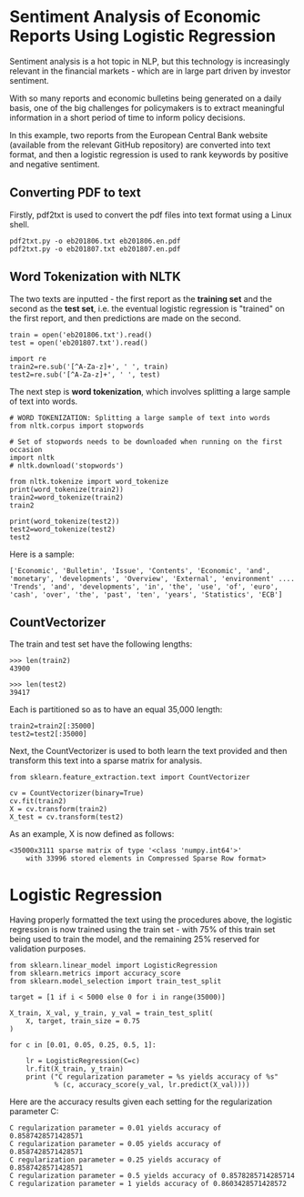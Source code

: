 # Sentiment Analysis of Economic Reports Using Logistic Regression

Sentiment analysis is a hot topic in NLP, but this technology is increasingly relevant in the financial markets - which are in large part driven by investor sentiment.

With so many reports and economic bulletins being generated on a daily basis, one of the big challenges for policymakers is to extract meaningful information in a short period of time to inform policy decisions.

In this example, two reports from the European Central Bank website (available from the relevant GitHub repository) are converted into text format, and then a logistic regression is used to rank keywords by positive and negative sentiment.

## Converting PDF to text

Firstly, pdf2txt is used to convert the pdf files into text format using a Linux shell.

```
pdf2txt.py -o eb201806.txt eb201806.en.pdf
pdf2txt.py -o eb201807.txt eb201807.en.pdf
```

## Word Tokenization with NLTK

The two texts are inputted - the first report as the **training set** and the second as the **test set**, i.e. the eventual logistic regression is "trained" on the first report, and then predictions are made on the second.

```
train = open('eb201806.txt').read()
test = open('eb201807.txt').read()

import re
train2=re.sub('[^A-Za-z]+', ' ', train)
test2=re.sub('[^A-Za-z]+', ' ', test)
```

The next step is **word tokenization**, which involves splitting a large sample of text into words.

```
# WORD TOKENIZATION: Splitting a large sample of text into words
from nltk.corpus import stopwords

# Set of stopwords needs to be downloaded when running on the first occasion
import nltk
# nltk.download('stopwords')

from nltk.tokenize import word_tokenize
print(word_tokenize(train2))
train2=word_tokenize(train2)
train2

print(word_tokenize(test2))
test2=word_tokenize(test2)
test2
```

Here is a sample:

```
['Economic', 'Bulletin', 'Issue', 'Contents', 'Economic', 'and', 'monetary', 'developments', 'Overview', 'External', 'environment' .... 'Trends', 'and', 'developments', 'in', 'the', 'use', 'of', 'euro', 'cash', 'over', 'the', 'past', 'ten', 'years', 'Statistics', 'ECB']
```

## CountVectorizer

The train and test set have the following lengths:

```
>>> len(train2)
43900

>>> len(test2)
39417
```

Each is partitioned so as to have an equal 35,000 length:

```
train2=train2[:35000]
test2=test2[:35000]
```

Next, the CountVectorizer is used to both learn the text provided and then transform this text into a sparse matrix for analysis.

```
from sklearn.feature_extraction.text import CountVectorizer

cv = CountVectorizer(binary=True)
cv.fit(train2)
X = cv.transform(train2)
X_test = cv.transform(test2)
```

As an example, X is now defined as follows:

```
<35000x3111 sparse matrix of type '<class 'numpy.int64'>'
	with 33996 stored elements in Compressed Sparse Row format>
```
  
# Logistic Regression

Having properly formatted the text using the procedures above, the logistic regression is now trained using the train set - with 75% of this train set being used to train the model, and the remaining 25% reserved for validation purposes.

```
from sklearn.linear_model import LogisticRegression
from sklearn.metrics import accuracy_score
from sklearn.model_selection import train_test_split

target = [1 if i < 5000 else 0 for i in range(35000)]

X_train, X_val, y_train, y_val = train_test_split(
    X, target, train_size = 0.75
)

for c in [0.01, 0.05, 0.25, 0.5, 1]:
    
    lr = LogisticRegression(C=c)
    lr.fit(X_train, y_train)
    print ("C regularization parameter = %s yields accuracy of %s" 
           % (c, accuracy_score(y_val, lr.predict(X_val))))
```

Here are the accuracy results given each setting for the regularization parameter C:

```
C regularization parameter = 0.01 yields accuracy of 0.8587428571428571
C regularization parameter = 0.05 yields accuracy of 0.8587428571428571
C regularization parameter = 0.25 yields accuracy of 0.8587428571428571
C regularization parameter = 0.5 yields accuracy of 0.8578285714285714
C regularization parameter = 1 yields accuracy of 0.8603428571428572
```

